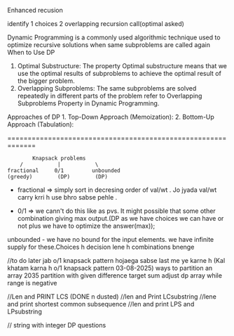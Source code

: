 Enhanced recusion

identify
1 choices
2 overlapping recursion call(optimal asked)

Dynamic Programming is a commonly used algorithmic technique used to optimize recursive solutions when same subproblems are called again
When to Use DP

1. Optimal Substructure:
   The property Optimal substructure means that we use the optimal results of subproblems to achieve the optimal result of the bigger problem.
2. Overlapping Subproblems:
   The same subproblems are solved repeatedly in different parts of the problem refer to Overlapping Subproblems Property in Dynamic Programming.

Approaches of DP 1. Top-Down Approach (Memoization): 2. Bottom-Up Approach (Tabulation):

=============================================================

            Knapsack problems
        /           |           \
    fractional     0/1         unbounded
    (greedy)        (DP)        (DP)

- fractional => simply sort in decresing order of val/wt . Jo jyada val/wt carry krri h use bhro sabse pehle .

- 0/1 => we cann't do this like as pvs. It might possible that some other combination giving max output.(DP as we have choices we can have or not plus we have to optimize the answer(max));

unbounded - we have no bound for the input elements. we have infinite supply for these.Choices h decision lene h combinations bnenge

//to do later jab o/1 knapsack pattern hojaega sabse last me ye karne h (Kal khatam karna h o/1 knapsack pattern 03-08-2025)
ways to partition an array
2035
partition with given difference
target sum
adjust dp array while range is negative

//Len and PRINT LCS (DONE n dusted)
//len and Print LCsubstring
//lene and print shortest common subsequence
//len and print LPS and LPsubstring

// string with integer DP questions
